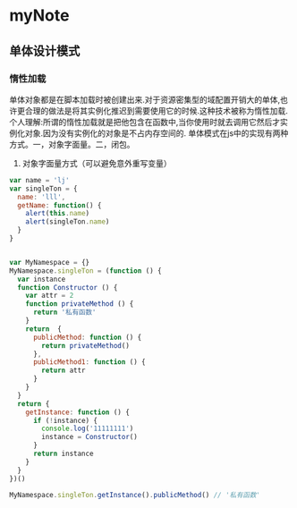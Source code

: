 # myNote
## 单体设计模式
### 惰性加载
单体对象都是在脚本加载时被创建出来.对于资源密集型的域配置开销大的单体,也许更合理的做法是将其实例化推迟到需要使用它的时候.这种技术被称为惰性加载.个人理解:所谓的惰性加载就是把他包含在函数中,当你使用时就去调用它然后才实例化对象.因为没有实例化的对象是不占内存空间的.
单体模式在js中的实现有两种方式。一，对象字面量。二，闭包。

1. 对象字面量方式（可以避免意外重写变量）
```js
var name = 'lj'
var singleTon = {
  name: 'lll',
  getName: function() {
    alert(this.name)
    alert(singleTon.name)
  }
}
```
```js

var MyNamespace = {}
MyNamespace.singleTon = (function () {
  var instance
  function Constructor () {
    var attr = 2
    function privateMethod () {
      return '私有函数'
    }
    return  {
      publicMethod: function () {
        return privateMethod()
      },
      publicMethod1: function () {
        return attr
      }
    }
  }
  return {
    getInstance: function () {
      if (!instance) {
        console.log('11111111')
        instance = Constructor()
      }
      return instance
    }
  }
})()

MyNamespace.singleTon.getInstance().publicMethod() // '私有函数'
```
